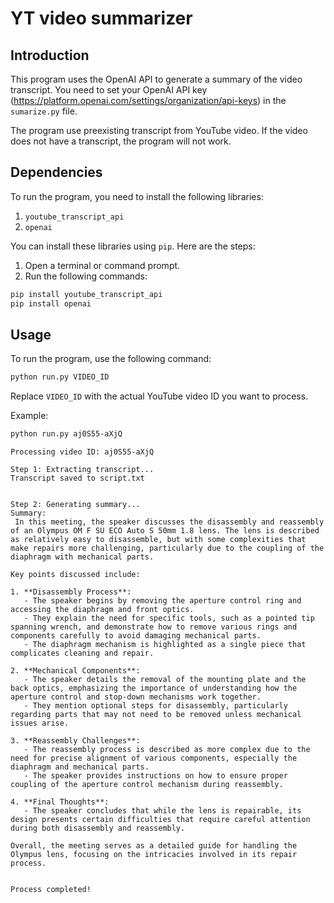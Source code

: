 # YT video summarizer

## Introduction
This program uses the OpenAI API to generate a summary of the video transcript. You need to set your OpenAI API key (https://platform.openai.com/settings/organization/api-keys) in the `sumarize.py` file.

The program use preexisting transcript from YouTube video. If the video does not have a transcript, the program will not work.

## Dependencies
To run the program, you need to install the following libraries:

1. `youtube_transcript_api`
2. `openai`

You can install these libraries using `pip`. Here are the steps:

1. Open a terminal or command prompt.
2. Run the following commands:

```sh
pip install youtube_transcript_api
pip install openai
```

## Usage

To run the program, use the following command:

```sh
python run.py VIDEO_ID
```

Replace `VIDEO_ID` with the actual YouTube video ID you want to process.

Example:

```sh
python run.py aj0S55-aXjQ
```

```
Processing video ID: aj0S55-aXjQ

Step 1: Extracting transcript...
Transcript saved to script.txt


Step 2: Generating summary...
Summary:
 In this meeting, the speaker discusses the disassembly and reassembly of an Olympus OM F SU ECO Auto S 50mm 1.8 lens. The lens is described as relatively easy to disassemble, but with some complexities that make repairs more challenging, particularly due to the coupling of the diaphragm with mechanical parts.

Key points discussed include:

1. **Disassembly Process**:
   - The speaker begins by removing the aperture control ring and accessing the diaphragm and front optics.
   - They explain the need for specific tools, such as a pointed tip spanning wrench, and demonstrate how to remove various rings and components carefully to avoid damaging mechanical parts.
   - The diaphragm mechanism is highlighted as a single piece that complicates cleaning and repair.

2. **Mechanical Components**:
   - The speaker details the removal of the mounting plate and the back optics, emphasizing the importance of understanding how the aperture control and stop-down mechanisms work together.
   - They mention optional steps for disassembly, particularly regarding parts that may not need to be removed unless mechanical issues arise.

3. **Reassembly Challenges**:
   - The reassembly process is described as more complex due to the need for precise alignment of various components, especially the diaphragm and mechanical parts.
   - The speaker provides instructions on how to ensure proper coupling of the aperture control mechanism during reassembly.

4. **Final Thoughts**:
   - The speaker concludes that while the lens is repairable, its design presents certain difficulties that require careful attention during both disassembly and reassembly.

Overall, the meeting serves as a detailed guide for handling the Olympus lens, focusing on the intricacies involved in its repair process.


Process completed!

```